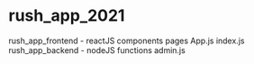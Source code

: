# rush_app_2021
rush_app_frontend - reactJS
components pages App.js index.js
rush_app_backend - nodeJS
functions
admin.js
